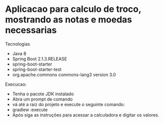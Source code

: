 # Aplicacao para calculo de troco, mostrando as notas e moedas necessarias #

Tecnologias
* Java 8
* Spring Boot 2.1.3.RELEASE
* spring-boot-starter
* spring-boot-starter-test
* org.apache.commons commons-lang3 version 3.0

Execucao:
* Tenha o pacote JDK instalado
* Abra um prompt de comando
* vá até a raiz do projeto e execute o seguinte comando:
* gradlew :execute
* Após siga as instruções para acessar a calculadora e digitar os valores.